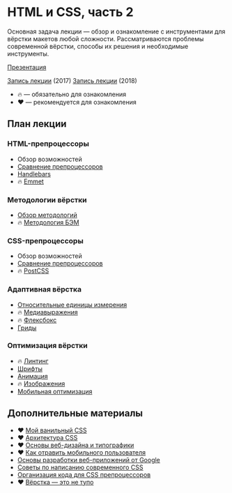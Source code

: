 # HTML и CSS, часть 2

Основная задача лекции — обзор и ознакомление с инструментами для вёрстки макетов любой сложности. Рассматриваются проблемы современной вёрстки, способы их решения и необходимые инструменты.

[Презентация](https://docs.google.com/presentation/d/1iSIopFgIifbyfV98sv43-MmmL2GSbkPhkwHObB4-5D0/edit?usp=sharing)

[Запись лекции](https://vimeo.com/224655234/af21b69405) (2017)
[Запись лекции](https://vimeo.com/252666378/74e08a8f6a) (2018)

* 🔥 — обязательно для ознакомления
* ❤️ — рекомендуется для ознакомления

## План лекции

### HTML-препроцессоры

* Обзор возможностей
* [Сравнение препроцессоров](https://proglib.io/p/templating-languages-and-engines/)
* [Handlebars](http://handlebarsjs.com/)
* 🔥 [Emmet](https://emmet.io/)

### Методологии вёрстки

* [Обзор методологий](https://habrahabr.ru/post/256109/)
* 🔥 [Методология БЭМ](https://ru.bem.info/methodology/)

### CSS-препроцессоры

* Обзор возможностей
* [Сравнение препроцессоров](https://code.tutsplus.com/tutorials/sass-vs-less-vs-stylus-preprocessor-shootout--net-24320)
* 🔥 [PostCSS](http://postcss.org/)

### Адаптивная вёрстка

* [Относительные единицы измерения](https://developer.mozilla.org/en-US/docs/Learn/CSS/Introduction_to_CSS/Values_and_units)
* 🔥 [Медиавыражения](https://developer.mozilla.org/en-US/docs/Web/CSS/@media)
* 🔥 [Флексбокс](https://css-tricks.com/snippets/css/a-guide-to-flexbox/)
* [Гриды](https://css-tricks.com/snippets/css/complete-guide-grid/)

### Оптимизация вёрстки

* 🔥 [Линтинг](https://habrahabr.ru/post/301594/)
* [Шрифты](https://www.sitepoint.com/optimizing-web-fonts-for-performance-the-state-of-the-art/)
* [Анимация](https://developers.google.com/web/fundamentals/design-and-ux/animations/?hl=ru)
* 🔥 [Изображения](https://developers.google.com/web/fundamentals/performance/optimizing-content-efficiency/image-optimization?hl=ru)
* [Мобильная оптимизация](https://developers.google.com/web/fundamentals/design-and-ux/responsive/?hl=ru)

## Дополнительные материалы
* ❤️ [Мой ванильный CSS](https://www.youtube.com/watch?v=CaDnbOjXjRg)
* ❤️ [Архитектура CSS](https://web-standards.ru/articles/css-architecture/)
* ❤️ [Основы веб-дизайна и типографики](http://thinkingwithtype.com/)
* ❤️ [Как отравить мобильного пользователя](http://prgssr.ru/development/kak-otravit-polzovatelya-s-mobilnym.html)
* [Основы разработки веб-приложений от Google](https://developers.google.com/web/fundamentals/?hl=ru)
* [Советы по написанию современного CSS](http://nicothin.pro/page/css-solutions)
* [Организация кода для CSS препроцессоров](https://frontender.info/organizing-your-css-code-for-preprocessors/)
* ❤️ [Вёрстка — это не тупо](http://webmasters.teamdev.com)

